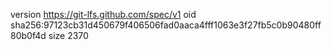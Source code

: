 version https://git-lfs.github.com/spec/v1
oid sha256:97123cb31d450679f406506fad0aaca4fff1063e3f27fb5c0b90480ff80b0f4d
size 2370
